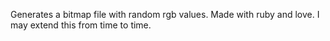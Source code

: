 Generates a bitmap file with random rgb values. Made with ruby and love. I may extend this from time to time.
